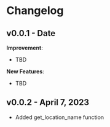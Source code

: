 # Changelog

## v0.0.1 - Date

**Improvement**:

-   TBD

**New Features**:

-   TBD

## v0.0.2 - April 7, 2023

-   Added get_location_name function